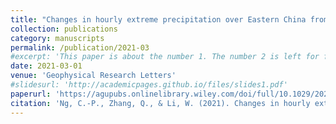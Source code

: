 ```yaml
---
title: "Changes in hourly extreme precipitation over Eastern China from 1970 to 2019 dominated by synoptic‐scale precipitation"
collection: publications
category: manuscripts
permalink: /publication/2021-03
#excerpt: 'This paper is about the number 1. The number 2 is left for future work.'
date: 2021-03-01
venue: 'Geophysical Research Letters'
#slidesurl: 'http://academicpages.github.io/files/slides1.pdf'
paperurl: 'https://agupubs.onlinelibrary.wiley.com/doi/full/10.1029/2020GL090620'
citation: 'Ng, C.-P., Zhang, Q., & Li, W. (2021). Changes in hourly extreme precipitation over eastern China from 1970 to 2019 dominated by synoptic-scale precipitation. Geophysical Research Letters, 48, e2020GL090620. https://doi.org/10.1029/2020GL090620'
---
```

